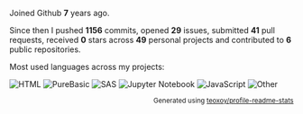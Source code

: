 Joined Github **7** years ago.

Since then I pushed **1156** commits, opened **29** issues, submitted **41** pull requests, received **0** stars across **49** personal projects and contributed to **6** public repositories.

Most used languages across my projects:

![HTML](https://img.shields.io/static/v1?style=flat-square&label=%E2%A0%80&color=555&labelColor=%23e34c26&message=HTML%EF%B8%B196.9%25)
![PureBasic](https://img.shields.io/static/v1?style=flat-square&label=%E2%A0%80&color=555&labelColor=%235a6986&message=PureBasic%EF%B8%B11.5%25)
![SAS](https://img.shields.io/static/v1?style=flat-square&label=%E2%A0%80&color=555&labelColor=%23B34936&message=SAS%EF%B8%B10.7%25)
![Jupyter Notebook](https://img.shields.io/static/v1?style=flat-square&label=%E2%A0%80&color=555&labelColor=%23DA5B0B&message=Jupyter%20Notebook%EF%B8%B10.4%25)
![JavaScript](https://img.shields.io/static/v1?style=flat-square&label=%E2%A0%80&color=555&labelColor=%23f1e05a&message=JavaScript%EF%B8%B10.1%25)
![Other](https://img.shields.io/static/v1?style=flat-square&label=%E2%A0%80&color=555&labelColor=%23ededed&message=Other%EF%B8%B10.1%25)

<p align="right"><sub>Generated using <a href="https://github.com/marketplace/actions/profile-readme-stats">teoxoy/profile-readme-stats</a></sub></p>
